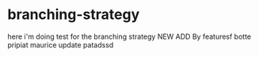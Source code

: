 # branching-strategy
here i'm doing test for the branching strategy
NEW ADD By featuresf
botte
pripiat
maurice
update patadssd
